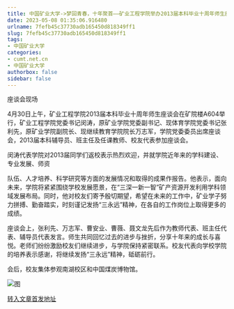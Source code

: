 ```yaml
---
title: 中国矿业大学->梦回青春，十年聚首——矿业工程学院举办2013届本科毕业十周年师生座谈会 | cumt.net.cn
date: 2023-05-08 01:35:06.916480
urlname: 7fefb45c37730adb165450d818349ff1
slug: 7fefb45c37730adb165450d818349ff1
tags: 
- 中国矿业大学
categories:
- cumt.net.cn
- 中国矿业大学
authorbox: false
sidebar: false
---
```

  

座谈会现场

4月30日上午，矿业工程学院2013届本科毕业十周年师生座谈会在矿院楼A604举行，矿业工程学院党委书记闵涛，原矿业学院党委副书记、现体育学院党委书记张利先，原矿业学院副院长、现继续教育学院院长万志军，学院党委委员出席座谈会，2013届本科辅导员、班主任及任课教师、校友代表参加座谈会。

闵涛代表学院对2013届同学们返校表示热烈欢迎，并就学院近年来的学科建设、专业发展、师资
<!--more-->
队伍、人才培养、科学研究等方面的发展情况和取得的成果作报告。他表示，面向未来，学院将紧紧围绕学校发展愿景，在“三深一新一智”矿产资源开发利用学科领域发展布局。同时，他对校友们寄予殷切期望，希望在未来的工作中，矿业学子努力拼搏、勤奋踏实，时刻谨记发扬“三永远”精神，在各自的工作岗位上取得更多的成绩。

座谈会上，张利先、万志军、曹安业、曹薇、聂文龙先后作为教师代表、班主任代表、辅导员代表发言。师生共同回忆过去的进步与挫折，分享十年来的成长与喜悦。老师们纷纷激励校友们继续进步，与学院保持紧密联系。校友代表向学校学院的培养表示感谢，将继续发扬“三永远”精神，砥砺前行。

会后，校友集体参观南湖校区和中国煤炭博物馆。

![图](https://xwzx.cumt.edu.cn/_upload/article/images/93/b7/40c86be24a739c39a1c8588060ba/69bbeb44-9994-4cac-ac53-0f397ca6e4d9.png)

[转入文章首发地址](https://xwzx.cumt.edu.cn/d9/64/c523a645476/page.htm)